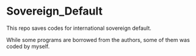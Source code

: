 # Sovereign_Default

This repo saves codes for international sovereign default.

While some programs are borrowed from the authors, some of them was coded by myself.
